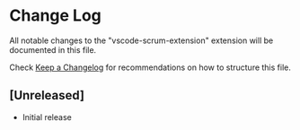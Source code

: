 # Change Log

All notable changes to the "vscode-scrum-extension" extension will be documented in this file.

Check [Keep a Changelog](http://keepachangelog.com/) for recommendations on how to structure this file.

## [Unreleased]

- Initial release